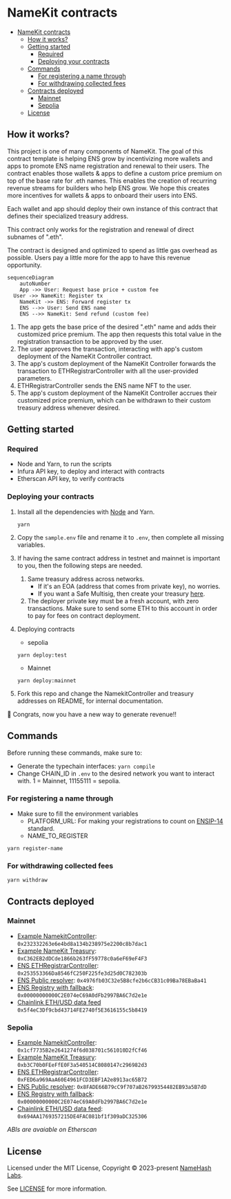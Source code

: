 # NameKit contracts
- [NameKit contracts](#namekit-contracts)
  - [How it works?](#how-it-works)
  - [Getting started](#getting-started)
    - [Required](#required)
    - [Deploying your contracts](#deploying-your-contracts)
  - [Commands](#commands)
    - [For registering a name through](#for-registering-a-name-through)
    - [For withdrawing collected fees](#for-withdrawing-collected-fees)
  - [Contracts deployed](#contracts-deployed)
    - [Mainnet](#mainnet)
    - [Sepolia](#sepolia)
  - [License](#license)

## How it works?
This project is one of many components of NameKit. The goal of this contract template is helping ENS grow by incentivizing more wallets and apps to promote ENS name registration and renewal to their users. The contract enables those wallets & apps to define a custom price premium on top of the base rate for .eth names. This enables the creation of recurring revenue streams for builders who help ENS grow. We hope this creates more incentives for wallets & apps to onboard their users into ENS.

Each wallet and app should deploy their own instance of this contract that defines their specialized treasury address.

This contract only works for the registration and renewal of direct subnames of ".eth".

The contract is designed and optimized to spend as little gas overhead as possible. Users pay a little more for the app to have this revenue opportunity.

```mermaid
sequenceDiagram
	autoNumber
	App ->> User: Request base price + custom fee
  User ->> NameKit: Register tx
	NameKit ->> ENS: Forward register tx
	ENS -->> User: Send ENS name
	ENS -->> NameKit: Send refund (custom fee)
```

1. The app gets the base price of the desired ".eth" name and adds their customized price premium. The app then requests this total value in the registration transaction to be approved by the user.
2. The user approves the transaction, interacting with app's custom deployment of the NameKit Controller contract.
3. The app's custom deployment of the NameKit Controller forwards the transaction to ETHRegistrarController with all the user-provided parameters.
4. ETHRegistrarController sends the ENS name NFT to the user.
5. The app's custom deployment of the NameKit Controller accrues their customized price premium, which can be withdrawn to their custom treasury address whenever desired.



## Getting started

### Required
- Node and Yarn, to run the scripts
- Infura API key, to deploy and interact with contracts
- Etherscan API key, to verify contracts


### Deploying your contracts
1. Install all the dependencies with [Node](https://nodejs.org/en/download/) and Yarn.
   ```
   yarn
   ```

2. Copy the `sample.env` file and rename it to `.env`, then complete all missing variables.
3.  If having the same contract address in testnet and mainnet is important to you, then the following steps are needed.
    1.  Same treasury address across networks. 
        -  If it's an EOA (address that comes from private key), no worries. 
        -  If you want a Safe Multisig, then create your treasury [here](https://smold.app/safe).
    2. The deployer private key must be a fresh account, with zero transactions. Make sure to send some ETH to this account in order to pay for fees on contract deployment.
4. Deploying contracts
   - sepolia
   ```
   yarn deploy:test
   ```
   - Mainnet
   ```
   yarn deploy:mainnet
   ```
5. Fork this repo and change the NamekitController and treasury addresses on README, for internal documentation.

🎉 Congrats, now you have a new way to generate revenue!!

## Commands
Before running these commands, make sure to:
- Generate the typechain interfaces: `yarn compile`
- Change CHAIN_ID in `.env` to the desired network you want to interact with. 1 = Mainnet, 11155111 = sepolia.

### For registering a name through
- Make sure to fill the environment variables
  - PLATFORM_URL: For making your registrations to count on [ENSIP-14](https://docs.ens.domains/ens-improvement-proposals/ensip-14-platform-source-parameter) standard.
  - NAME_TO_REGISTER
```
yarn register-name
```

### For withdrawing collected fees
```
yarn withdraw
```
  
## Contracts deployed

### Mainnet
- [Example NamekitController](https://etherscan.io/address/0x232332263e6e4bd8a134b238975e2200c8b7dac1#code): `0x232332263e6e4bd8a134b238975e2200c8b7dac1`
- [Example NameKit Treasury](https://etherscan.io/address/0xC362EB2dDCde1866b263fF59778c0a6eF69eF4F3#code): `0xC362EB2dDCde1866b263fF59778c0a6eF69eF4F3`
- [ENS ETHRegistrarController](https://etherscan.io/address/0x253553366Da8546fC250F225fe3d25d0C782303b#code): `0x253553366Da8546fC250F225fe3d25d0C782303b`
- [ENS Public resolver](https://etherscan.io/address/0x4976fb03C32e5B8cfe2b6cCB31c09Ba78EBaBa41#code): `0x4976fb03C32e5B8cfe2b6cCB31c09Ba78EBaBa41`
- [ENS Registry with fallback](https://etherscan.io/address/0x00000000000C2E074eC69A0dFb2997BA6C7d2e1e#code): `0x00000000000C2E074eC69A0dFb2997BA6C7d2e1e`
- [Chainlink ETH/USD data feed](https://etherscan.io/address/0x5f4eC3Df9cbd43714FE2740f5E3616155c5b8419#code) `0x5f4eC3Df9cbd43714FE2740f5E3616155c5b8419`

### Sepolia
- [Example NamekitController](https://sepolia.etherscan.io/address/0x1cf7735B2e2641274f6d038701c561010D2fCf46#code): `0x1cf7735B2e2641274f6d038701c561010D2fCf46`
- [Example NameKit Treasury](https://sepolia.etherscan.io/address/0xb3C70b0FEeFfE0F3a540514C8080147c296982d3#code): `0xb3C70b0FEeFfE0F3a540514C8080147c296982d3`
- [ENS ETHRegistrarController](https://sepolia.etherscan.io/address/0xFED6a969AaA60E4961FCD3EBF1A2e8913ac65B72#code): `0xFED6a969AaA60E4961FCD3EBF1A2e8913ac65B72`
- [ENS Public resolver](https://sepolia.etherscan.io/address/0x8FADE66B79cC9f707aB26799354482EB93a5B7dD#code): `0x8FADE66B79cC9f707aB26799354482EB93a5B7dD`
- [ENS Registry with fallback](https://sepolia.etherscan.io/address/0x00000000000C2E074eC69A0dFb2997BA6C7d2e1e#code): `0x00000000000C2E074eC69A0dFb2997BA6C7d2e1e`
- [Chainlink ETH/USD data feed](https://sepolia.etherscan.io/address/0x694AA1769357215DE4FAC081bf1f309aDC325306#code): `0x694AA1769357215DE4FAC081bf1f309aDC325306`

_ABIs are avaiable on Etherscan_

## License

Licensed under the MIT License, Copyright © 2023-present [NameHash Labs](https://namehashlabs.org).

See [LICENSE](./LICENSE) for more information.
